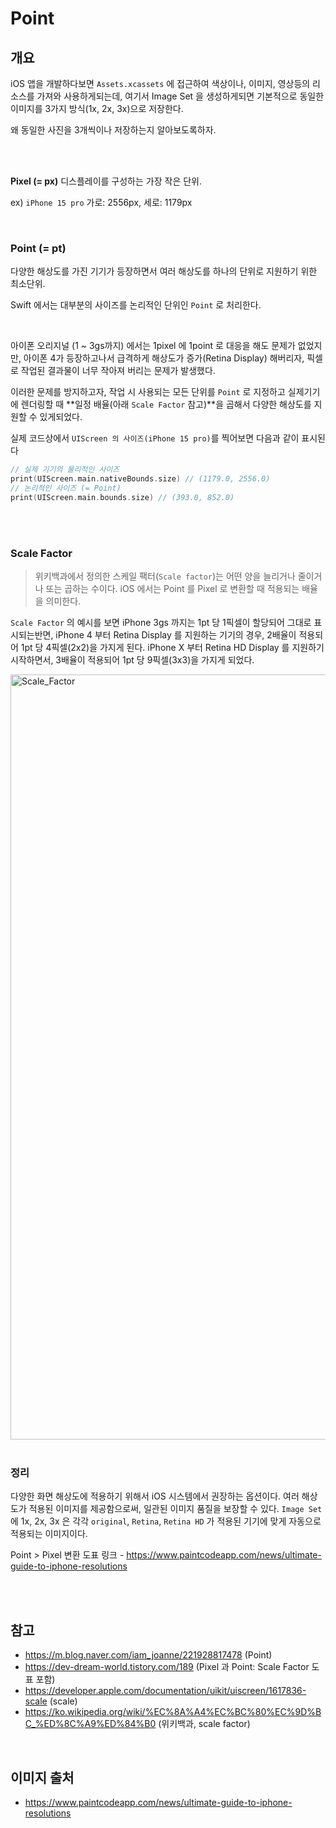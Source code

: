 # Point

## 개요
iOS 앱을 개발하다보면 `Assets.xcassets` 에 접근하여 색상이나, 이미지, 영상등의 리소스를 가져와 사용하게되는데, 여기서 Image Set 을 생성하게되면 기본적으로 동일한 이미지를 3가지 방식(1x, 2x, 3x)으로 저장한다.

왜 동일한 사진을 3개씩이나 저장하는지 알아보도록하자.

</br>
</br>

**Pixel (= px)**
디스플레이를 구성하는 가장 작은 단위.

ex) `iPhone 15 pro` 가로: 2556px, 세로: 1179px

</br>

### Point (= pt)
다양한 해상도를 가진 기기가 등장하면서 여러 해상도를 하나의 단위로 지원하기 위한 최소단위.

Swift 에서는 대부분의 사이즈를 논리적인 단위인 `Point` 로 처리한다.

</br>

아이폰 오리지널 (1 ~ 3gs까지) 에서는 1pixel 에 1point 로 대응을 해도 문제가 없었지만,
아이폰 4가 등장하고나서 급격하게 해상도가 증가(Retina Display) 해버리자,
픽셀로 작업된 결과물이 너무 작아져 버리는 문제가 발생했다.

이러한 문제를 방지하고자, 작업 시 사용되는 모든 단위를 `Point` 로 지정하고
실제기기에 렌더링할 때 **일정 배율(아래 `Scale Factor` 참고)**을 곱해서 다양한 해상도를 지원할 수 있게되었다.

실제 코드상에서 `UIScreen 의 사이즈(iPhone 15 pro)`를 찍어보면 다음과 같이 표시된다
```swift
// 실제 기기의 물리적인 사이즈 
print(UIScreen.main.nativeBounds.size) // (1179.0, 2556.0)
// 논리적인 사이즈 (= Point)
print(UIScreen.main.bounds.size) // (393.0, 852.0)
```

</br>
</br>

### Scale Factor
> 위키백과에서 정의한 스케일 팩터(`Scale factor`)는 어떤 양을 늘리거나 줄이거나 또는 곱하는 수이다.
> iOS 에서는 Point 를 Pixel 로 변환할 때 적용되는 배율을 의미한다.

`Scale Factor` 의 예시를 보면 iPhone 3gs 까지는 1pt 당 1픽셀이 할당되어 그대로 표시되는반면,
iPhone 4 부터 Retina Display 를 지원하는 기기의 경우, 2배율이 적용되어 1pt 당 4픽셀(2x2)을 가지게 된다.
iPhone X 부터 Retina HD Display 를 지원하기 시작하면서, 3배율이 적용되어 1pt  당 9픽셀(3x3)을 가지게 되었다.

<img width="1224" alt="Scale_Factor" src="https://github.com/GuTaeHo/Selection/assets/63102954/39e16c56-d753-4c9b-8dd6-929514d63d12">


</br>
</br>

### 정리
다양한 화면 해상도에 적용하기 위해서 iOS 시스템에서 권장하는 옵션이다.
여러 해상도가 적용된 이미지를 제공함으로써, 일관된 이미지 품질을 보장할 수 있다.
`Image Set` 에 1x, 2x, 3x 은 각각 `original`, `Retina`, `Retina HD` 가 적용된 기기에 맞게 자동으로 적용되는 이미지이다.


Point > Pixel 변환 도표 링크 - https://www.paintcodeapp.com/news/ultimate-guide-to-iphone-resolutions

</br>
</br>


## 참고
- https://m.blog.naver.com/iam_joanne/221928817478 (Point)
- https://dev-dream-world.tistory.com/189 (Pixel 과 Point: Scale Factor 도표 포함)
- https://developer.apple.com/documentation/uikit/uiscreen/1617836-scale (scale)
- https://ko.wikipedia.org/wiki/%EC%8A%A4%EC%BC%80%EC%9D%BC_%ED%8C%A9%ED%84%B0 (위키백과, scale factor)

</br>

## 이미지 출처
- https://www.paintcodeapp.com/news/ultimate-guide-to-iphone-resolutions

